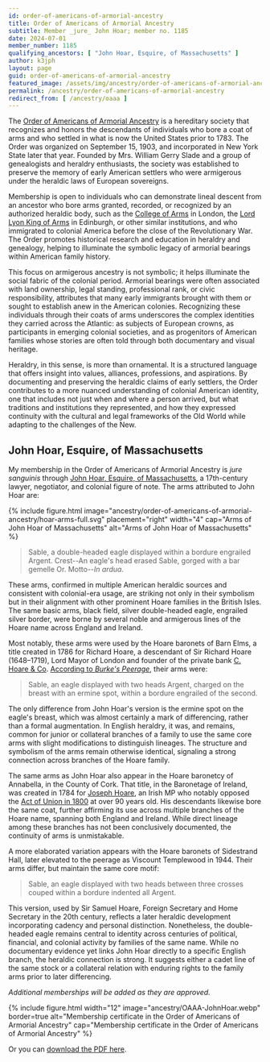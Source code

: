 ```yaml
---
id: order-of-americans-of-armorial-ancestry
title: Order of Americans of Armorial Ancestry
subtitle: Member _jure_ John Hoar; member no. 1185
date: 2024-07-01
member_number: 1185
qualifying_ancestors: [ "John Hoar, Esquire, of Massachusetts" ]
author: k3jph
layout: page
guid: order-of-americans-of-armorial-ancestry
featured_image: /assets/img/ancestry/order-of-americans-of-armorial-ancestry.webp
permalink: /ancestry/order-of-americans-of-armorial-ancestry
redirect_from: [ /ancestry/oaaa ]
---
```


The [Order of Americans of Armorial Ancestry](https://www.armorialancestry.org/)
is a hereditary society that recognizes and honors the descendants of
individuals who bore a coat of arms and who settled in what is now the United
States prior to 1783. The Order was organized on September 15, 1903, and
incorporated in New York State later that year. Founded by Mrs. William Gerry
Slade and a group of genealogists and heraldry enthusiasts, the society was
established to preserve the memory of early American settlers who were
armigerous under the heraldic laws of European sovereigns.

Membership is open to individuals who can demonstrate lineal descent from an
ancestor who bore arms granted, recorded, or recognized by an authorized
heraldic body, such as the [College of
Arms](https://www.college-of-arms.gov.uk/) in London, the [Lord Lyon King of
Arms](https://courtofthelordlyon.scot/) in Edinburgh, or other similar
institutions, and who immigrated to colonial America before the close of the
Revolutionary War. The Order promotes historical research and education in
heraldry and genealogy, helping to illuminate the symbolic legacy of armorial
bearings within American family history.

This focus on armigerous ancestry is not symbolic; it helps illuminate the
social fabric of the colonial period. Armorial bearings were often associated
with land ownership, legal standing, professional rank, or civic responsibility,
attributes that many early immigrants brought with them or sought to establish
anew in the American colonies. Recognizing these individuals through their coats
of arms underscores the complex identities they carried across the Atlantic: as
subjects of European crowns, as participants in emerging colonial societies, and
as progenitors of American families whose stories are often told through both
documentary and visual heritage.

Heraldry, in this sense, is more than ornamental. It is a structured language
that offers insight into values, alliances, professions, and aspirations. By
documenting and preserving the heraldic claims of early settlers, the Order
contributes to a more nuanced understanding of colonial American identity, one
that includes not just when and where a person arrived, but what traditions and
institutions they represented, and how they expressed continuity with the
cultural and legal frameworks of the Old World while adapting to the challenges
of the New.

##  John Hoar, Esquire, of Massachusetts

My membership in the Order of Americans of Armorial Ancestry is _jure sanguinis_
through [John Hoar, Esquire, of Massachusetts](https://www.wikitree.com/wiki/Hoar-9), a
17th-century lawyer, negotiator, and colonial figure of note.  The arms
attributed to John Hoar are:

{% include figure.html
    image="ancestry/order-of-americans-of-armorial-ancestry/hoar-arms-full.svg" 
    placement="right" width="4"
    cap="Arms of John Hoar of Massachusetts"
    alt="Arms of John Hoar of Massachusetts" %}

> Sable, a double-headed eagle displayed within a bordure engrailed Argent.
> Crest--An eagle's head erased Sable, gorged with a bar gemelle Or.  Motto--_In
> ardua_.

These arms, confirmed in multiple American heraldic sources and consistent with
colonial-era usage, are striking not only in their symbolism but in their
alignment with other prominent Hoare families in the British Isles. The same
basic arms, black field, silver double-headed eagle, engrailed silver border,
were borne by several noble and armigerous lines of the Hoare name across
England and Ireland.

Most notably, these arms were used by the Hoare baronets of Barn Elms, a title
created in 1786 for Richard Hoare, a descendant of Sir Richard Hoare
(1648–1719), Lord Mayor of London and founder of the private bank [C. Hoare &
Co](https://www.hoaresbank.co.uk/).  [According to _Burke's
Peerage_](https://archive.org/details/generalarmoryofe00burk/page/494/mode/1up),
their arms were:

> Sable, an eagle displayed with two heads Argent, charged on the breast with an
> ermine spot, within a bordure engrailed of the second.

The only difference from John Hoar's version is the ermine spot on the eagle's
breast, which was almost certainly a mark of differencing, rather than a formal
augmentation. In English heraldry, it was, and remains, common for junior or
collateral branches of a family to use the same core arms with slight
modifications to distinguish lineages. The structure and symbolism of the arms
remain otherwise identical, signaling a strong connection across branches of the
Hoare family.

The same arms as John Hoar also appear in the Hoare baronetcy of Annabella, in
the County of Cork. That title, in the Baronetage of Ireland, was created in
1784 for [Joseph
Hoare](https://en.wikipedia.org/wiki/Sir_Joseph_Hoare,_1st_Baronet), an Irish MP
who notably opposed the [Act of Union in
1800](https://www.parliament.uk/about/living-heritage/evolutionofparliament/legislativescrutiny/parliamentandireland/collections/ireland/act-of-union-1800/)
at over 90 years old. His descendants likewise bore the same coat, further
affirming its use across multiple branches of the Hoare name, spanning both
England and Ireland. While direct lineage among these branches has not been
conclusively documented, the continuity of arms is unmistakable.

A more elaborated variation appears with the Hoare baronets of Sidestrand Hall,
later elevated to the peerage as Viscount Templewood in 1944. Their arms differ,
but maintain the same core motif:

> Sable, an eagle displayed with two heads between three crosses couped within a
> bordure indented all Argent.

This version, used by Sir Samuel Hoare, Foreign Secretary and Home Secretary in
the 20th century, reflects a later heraldic development incorporating cadency
and personal distinction. Nonetheless, the double-headed eagle remains central
to identity across centuries of political, financial, and colonial activity by
families of the same name.  While no documentary evidence yet links John Hoar
directly to a specific English branch, the heraldic connection is strong. It
suggests either a cadet line of the same stock or a collateral relation with
enduring rights to the family arms prior to later differencing.

*Additional memberships will be added as they are approved.*

{% include figure.html width="12"
   image="ancestry/OAAA-JohnHoar.webp" border=true
   alt="Membership certificate in the Order of Americans of Armorial Ancestry"
   cap="Membership certificate in the Order of Americans of Armorial Ancestry" %}
   
Or you can [download the PDF here](/assets/docs/ancestry/OAAA-JohnHoar.pdf).
